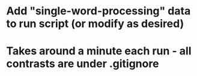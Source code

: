# Add "single-word-processing" data to run script (or modify as desired)
# Takes around a minute each run - all contrasts are under .gitignore

